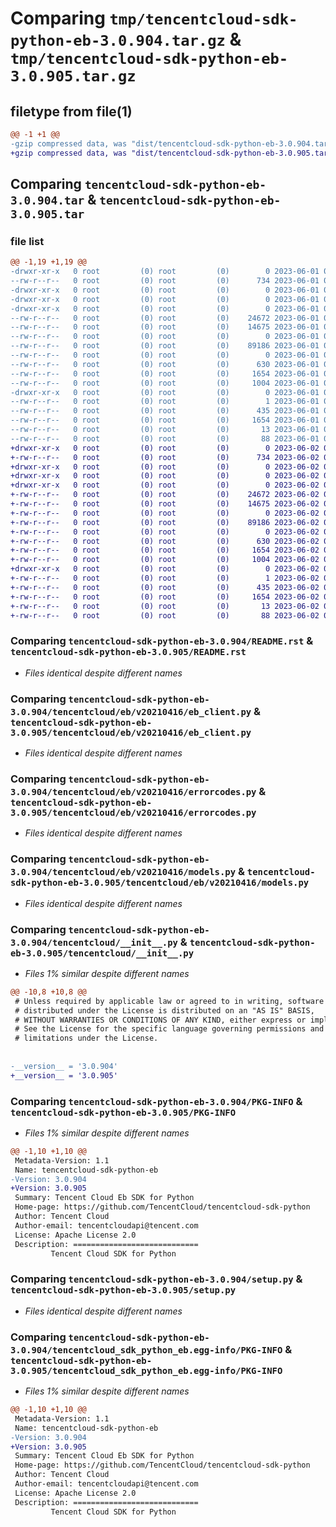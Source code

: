 # Comparing `tmp/tencentcloud-sdk-python-eb-3.0.904.tar.gz` & `tmp/tencentcloud-sdk-python-eb-3.0.905.tar.gz`

## filetype from file(1)

```diff
@@ -1 +1 @@
-gzip compressed data, was "dist/tencentcloud-sdk-python-eb-3.0.904.tar", last modified: Thu Jun  1 02:33:45 2023, max compression
+gzip compressed data, was "dist/tencentcloud-sdk-python-eb-3.0.905.tar", last modified: Fri Jun  2 00:27:40 2023, max compression
```

## Comparing `tencentcloud-sdk-python-eb-3.0.904.tar` & `tencentcloud-sdk-python-eb-3.0.905.tar`

### file list

```diff
@@ -1,19 +1,19 @@
-drwxr-xr-x   0 root         (0) root         (0)        0 2023-06-01 02:33:45.000000 tencentcloud-sdk-python-eb-3.0.904/
--rw-r--r--   0 root         (0) root         (0)      734 2023-06-01 02:33:45.000000 tencentcloud-sdk-python-eb-3.0.904/README.rst
-drwxr-xr-x   0 root         (0) root         (0)        0 2023-06-01 02:33:45.000000 tencentcloud-sdk-python-eb-3.0.904/tencentcloud/
-drwxr-xr-x   0 root         (0) root         (0)        0 2023-06-01 02:33:45.000000 tencentcloud-sdk-python-eb-3.0.904/tencentcloud/eb/
-drwxr-xr-x   0 root         (0) root         (0)        0 2023-06-01 02:33:45.000000 tencentcloud-sdk-python-eb-3.0.904/tencentcloud/eb/v20210416/
--rw-r--r--   0 root         (0) root         (0)    24672 2023-06-01 02:33:45.000000 tencentcloud-sdk-python-eb-3.0.904/tencentcloud/eb/v20210416/eb_client.py
--rw-r--r--   0 root         (0) root         (0)    14675 2023-06-01 02:33:45.000000 tencentcloud-sdk-python-eb-3.0.904/tencentcloud/eb/v20210416/errorcodes.py
--rw-r--r--   0 root         (0) root         (0)        0 2023-06-01 02:33:45.000000 tencentcloud-sdk-python-eb-3.0.904/tencentcloud/eb/v20210416/__init__.py
--rw-r--r--   0 root         (0) root         (0)    89186 2023-06-01 02:33:45.000000 tencentcloud-sdk-python-eb-3.0.904/tencentcloud/eb/v20210416/models.py
--rw-r--r--   0 root         (0) root         (0)        0 2023-06-01 02:33:45.000000 tencentcloud-sdk-python-eb-3.0.904/tencentcloud/eb/__init__.py
--rw-r--r--   0 root         (0) root         (0)      630 2023-06-01 02:33:45.000000 tencentcloud-sdk-python-eb-3.0.904/tencentcloud/__init__.py
--rw-r--r--   0 root         (0) root         (0)     1654 2023-06-01 02:33:45.000000 tencentcloud-sdk-python-eb-3.0.904/PKG-INFO
--rw-r--r--   0 root         (0) root         (0)     1004 2023-06-01 02:33:45.000000 tencentcloud-sdk-python-eb-3.0.904/setup.py
-drwxr-xr-x   0 root         (0) root         (0)        0 2023-06-01 02:33:45.000000 tencentcloud-sdk-python-eb-3.0.904/tencentcloud_sdk_python_eb.egg-info/
--rw-r--r--   0 root         (0) root         (0)        1 2023-06-01 02:33:45.000000 tencentcloud-sdk-python-eb-3.0.904/tencentcloud_sdk_python_eb.egg-info/dependency_links.txt
--rw-r--r--   0 root         (0) root         (0)      435 2023-06-01 02:33:45.000000 tencentcloud-sdk-python-eb-3.0.904/tencentcloud_sdk_python_eb.egg-info/SOURCES.txt
--rw-r--r--   0 root         (0) root         (0)     1654 2023-06-01 02:33:45.000000 tencentcloud-sdk-python-eb-3.0.904/tencentcloud_sdk_python_eb.egg-info/PKG-INFO
--rw-r--r--   0 root         (0) root         (0)       13 2023-06-01 02:33:45.000000 tencentcloud-sdk-python-eb-3.0.904/tencentcloud_sdk_python_eb.egg-info/top_level.txt
--rw-r--r--   0 root         (0) root         (0)       88 2023-06-01 02:33:45.000000 tencentcloud-sdk-python-eb-3.0.904/setup.cfg
+drwxr-xr-x   0 root         (0) root         (0)        0 2023-06-02 00:27:40.000000 tencentcloud-sdk-python-eb-3.0.905/
+-rw-r--r--   0 root         (0) root         (0)      734 2023-06-02 00:27:40.000000 tencentcloud-sdk-python-eb-3.0.905/README.rst
+drwxr-xr-x   0 root         (0) root         (0)        0 2023-06-02 00:27:40.000000 tencentcloud-sdk-python-eb-3.0.905/tencentcloud/
+drwxr-xr-x   0 root         (0) root         (0)        0 2023-06-02 00:27:40.000000 tencentcloud-sdk-python-eb-3.0.905/tencentcloud/eb/
+drwxr-xr-x   0 root         (0) root         (0)        0 2023-06-02 00:27:40.000000 tencentcloud-sdk-python-eb-3.0.905/tencentcloud/eb/v20210416/
+-rw-r--r--   0 root         (0) root         (0)    24672 2023-06-02 00:27:40.000000 tencentcloud-sdk-python-eb-3.0.905/tencentcloud/eb/v20210416/eb_client.py
+-rw-r--r--   0 root         (0) root         (0)    14675 2023-06-02 00:27:40.000000 tencentcloud-sdk-python-eb-3.0.905/tencentcloud/eb/v20210416/errorcodes.py
+-rw-r--r--   0 root         (0) root         (0)        0 2023-06-02 00:27:40.000000 tencentcloud-sdk-python-eb-3.0.905/tencentcloud/eb/v20210416/__init__.py
+-rw-r--r--   0 root         (0) root         (0)    89186 2023-06-02 00:27:40.000000 tencentcloud-sdk-python-eb-3.0.905/tencentcloud/eb/v20210416/models.py
+-rw-r--r--   0 root         (0) root         (0)        0 2023-06-02 00:27:40.000000 tencentcloud-sdk-python-eb-3.0.905/tencentcloud/eb/__init__.py
+-rw-r--r--   0 root         (0) root         (0)      630 2023-06-02 00:27:40.000000 tencentcloud-sdk-python-eb-3.0.905/tencentcloud/__init__.py
+-rw-r--r--   0 root         (0) root         (0)     1654 2023-06-02 00:27:40.000000 tencentcloud-sdk-python-eb-3.0.905/PKG-INFO
+-rw-r--r--   0 root         (0) root         (0)     1004 2023-06-02 00:27:40.000000 tencentcloud-sdk-python-eb-3.0.905/setup.py
+drwxr-xr-x   0 root         (0) root         (0)        0 2023-06-02 00:27:40.000000 tencentcloud-sdk-python-eb-3.0.905/tencentcloud_sdk_python_eb.egg-info/
+-rw-r--r--   0 root         (0) root         (0)        1 2023-06-02 00:27:40.000000 tencentcloud-sdk-python-eb-3.0.905/tencentcloud_sdk_python_eb.egg-info/dependency_links.txt
+-rw-r--r--   0 root         (0) root         (0)      435 2023-06-02 00:27:40.000000 tencentcloud-sdk-python-eb-3.0.905/tencentcloud_sdk_python_eb.egg-info/SOURCES.txt
+-rw-r--r--   0 root         (0) root         (0)     1654 2023-06-02 00:27:40.000000 tencentcloud-sdk-python-eb-3.0.905/tencentcloud_sdk_python_eb.egg-info/PKG-INFO
+-rw-r--r--   0 root         (0) root         (0)       13 2023-06-02 00:27:40.000000 tencentcloud-sdk-python-eb-3.0.905/tencentcloud_sdk_python_eb.egg-info/top_level.txt
+-rw-r--r--   0 root         (0) root         (0)       88 2023-06-02 00:27:40.000000 tencentcloud-sdk-python-eb-3.0.905/setup.cfg
```

### Comparing `tencentcloud-sdk-python-eb-3.0.904/README.rst` & `tencentcloud-sdk-python-eb-3.0.905/README.rst`

 * *Files identical despite different names*

### Comparing `tencentcloud-sdk-python-eb-3.0.904/tencentcloud/eb/v20210416/eb_client.py` & `tencentcloud-sdk-python-eb-3.0.905/tencentcloud/eb/v20210416/eb_client.py`

 * *Files identical despite different names*

### Comparing `tencentcloud-sdk-python-eb-3.0.904/tencentcloud/eb/v20210416/errorcodes.py` & `tencentcloud-sdk-python-eb-3.0.905/tencentcloud/eb/v20210416/errorcodes.py`

 * *Files identical despite different names*

### Comparing `tencentcloud-sdk-python-eb-3.0.904/tencentcloud/eb/v20210416/models.py` & `tencentcloud-sdk-python-eb-3.0.905/tencentcloud/eb/v20210416/models.py`

 * *Files identical despite different names*

### Comparing `tencentcloud-sdk-python-eb-3.0.904/tencentcloud/__init__.py` & `tencentcloud-sdk-python-eb-3.0.905/tencentcloud/__init__.py`

 * *Files 1% similar despite different names*

```diff
@@ -10,8 +10,8 @@
 # Unless required by applicable law or agreed to in writing, software
 # distributed under the License is distributed on an "AS IS" BASIS,
 # WITHOUT WARRANTIES OR CONDITIONS OF ANY KIND, either express or implied.
 # See the License for the specific language governing permissions and
 # limitations under the License.
 
 
-__version__ = '3.0.904'
+__version__ = '3.0.905'
```

### Comparing `tencentcloud-sdk-python-eb-3.0.904/PKG-INFO` & `tencentcloud-sdk-python-eb-3.0.905/PKG-INFO`

 * *Files 1% similar despite different names*

```diff
@@ -1,10 +1,10 @@
 Metadata-Version: 1.1
 Name: tencentcloud-sdk-python-eb
-Version: 3.0.904
+Version: 3.0.905
 Summary: Tencent Cloud Eb SDK for Python
 Home-page: https://github.com/TencentCloud/tencentcloud-sdk-python
 Author: Tencent Cloud
 Author-email: tencentcloudapi@tencent.com
 License: Apache License 2.0
 Description: ============================
         Tencent Cloud SDK for Python
```

### Comparing `tencentcloud-sdk-python-eb-3.0.904/setup.py` & `tencentcloud-sdk-python-eb-3.0.905/setup.py`

 * *Files identical despite different names*

### Comparing `tencentcloud-sdk-python-eb-3.0.904/tencentcloud_sdk_python_eb.egg-info/PKG-INFO` & `tencentcloud-sdk-python-eb-3.0.905/tencentcloud_sdk_python_eb.egg-info/PKG-INFO`

 * *Files 1% similar despite different names*

```diff
@@ -1,10 +1,10 @@
 Metadata-Version: 1.1
 Name: tencentcloud-sdk-python-eb
-Version: 3.0.904
+Version: 3.0.905
 Summary: Tencent Cloud Eb SDK for Python
 Home-page: https://github.com/TencentCloud/tencentcloud-sdk-python
 Author: Tencent Cloud
 Author-email: tencentcloudapi@tencent.com
 License: Apache License 2.0
 Description: ============================
         Tencent Cloud SDK for Python
```

